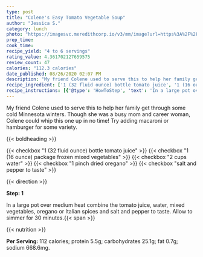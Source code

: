 ```yaml
---
type: post
title: "Colene's Easy Tomato Vegetable Soup"
author: "Jessica S."
category: lunch
photo: "https://imagesvc.meredithcorp.io/v3/mm/image?url=https%3A%2F%2Fimages.media-allrecipes.com%2Fuserphotos%2F5531260.jpg"
prep_time: 
cook_time: 
recipe_yield: "4 to 6 servings"
rating_value: 4.361702127659575
review_count: 47
calories: "112.3 calories"
date_published: 08/26/2020 02:07 PM
description: "My friend Colene used to serve this to help her family get through some cold Minnesota winters. Though she was a busy mom and career woman, Colene could whip this one up in no time! Try adding macaroni or hamburger for some variety."
recipe_ingredient: ['1 (32 fluid ounce) bottle tomato juice', '1 (16 ounce) package frozen mixed vegetables', '2 cups water', '1 pinch dried oregano', 'salt and pepper to taste']
recipe_instructions: [{'@type': 'HowToStep', 'text': 'In a large pot over medium heat combine the tomato juice, water, mixed vegetables, oregano or Italian spices and salt and pepper to taste. Allow to simmer for 30 minutes.\n'}]
---
```


My friend Colene used to serve this to help her family get through some cold Minnesota winters. Though she was a busy mom and career woman, Colene could whip this one up in no time! Try adding macaroni or hamburger for some variety. 

{{< boldheading >}}

{{< checkbox "1 (32 fluid ounce) bottle tomato juice" >}}
{{< checkbox "1 (16 ounce) package frozen mixed vegetables" >}}
{{< checkbox "2 cups water" >}}
{{< checkbox "1 pinch dried oregano" >}}
{{< checkbox "salt and pepper to taste" >}}


{{< direction >}}

**Step: 1**

In a large pot over medium heat combine the tomato juice, water, mixed vegetables, oregano or Italian spices and salt and pepper to taste. Allow to simmer for 30 minutes.{{< span >}}

{{< nutrition >}}

**Per Serving:** 112 calories; protein 5.5g; carbohydrates 25.1g; fat 0.7g; sodium 668.6mg.